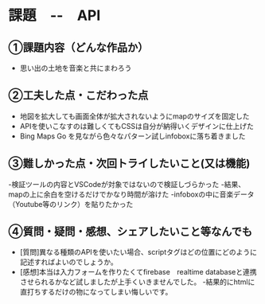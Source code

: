 # 課題　--　API

## ①課題内容（どんな作品か）
- 思い出の土地を音楽と共にまわろう

## ②工夫した点・こだわった点
- 地図を拡大しても画面全体が拡大されないようにmapのサイズを固定した
- APIを使いこなすのは難しくてもCSSは自分が納得いくデザインに仕上げた
- Bing Maps Go を見ながら色々なパターン試しinfoboxに落ち着きました

## ③難しかった点・次回トライしたいこと(又は機能)
-検証ツールの内容とVSCodeが対象ではないので検証しづらかった 
-結果、mapの上に余白を空けるだけでかなり時間が溶けた
-infoboxの中に音楽データ（Youtube等のリンク）を貼りたかった 

## ④質問・疑問・感想、シェアしたいこと等なんでも
- [質問]異なる種類のAPIを使いたい場合、scriptタグはどの位置にどのように記述すればよいのでしょうか。
- [感想]本当は入力フォームを作りたくてfirebase　realtime databaseと連携させられるかなど試しましたが上手くいきませんでした。
-結果的にhtmlに直打ちするだけの物になってしまい悔しいです。
